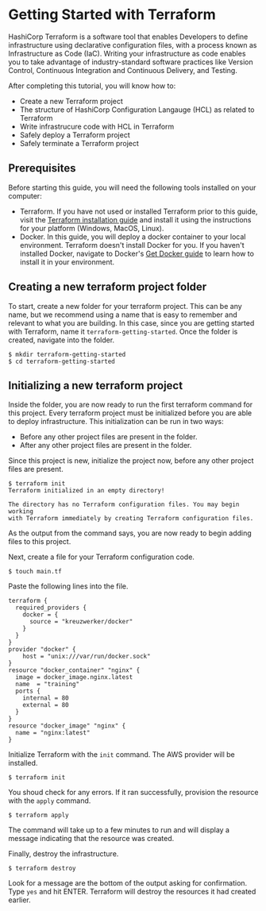 # Getting Started with Terraform

HashiCorp Terraform is a software tool that enables Developers to define infrastructure using declarative configuration files, with a process known as Infrastructure as Code (IaC). Writing your infrastructure as code enables you to take advantage of industry-standard software practices like Version Control, Continuous Integration and Continuous Delivery, and Testing.

After completing this tutorial, you will know how to:

* Create a new Terraform project
* The structure of HashiCorp Configuration Langauge (HCL) as related to Terraform
* Write infrastrucure code with HCL in Terraform
* Safely deploy a Terraform project
* Safely terminate a Terraform project

## Prerequisites

Before starting this guide, you will need the following tools installed on your computer:

* Terraform. If you have not used or installed Terraform prior to this guide, visit the [Terraform installation guide](https://learn.hashicorp.com/tutorials/terraform/install-cli) and install it using the instructions for your platform (Windows, MacOS, Linux).
* Docker. In this guide, you will deploy a docker container to your local environment. Terraform doesn't install Docker for you. If you haven't installed Docker, navigate to Docker's [Get Docker guide](https://docs.docker.com/get-docker/) to learn how to install it in your environment.

## Creating a new terraform project folder

To start, create a new folder for your terraform project. This can be any name, but we recommend using a name that is easy to remember and relevant to what you are building. In this case, since you are getting started with Terraform, name it `terraform-getting-started`. Once the folder is created, navigate into the folder.

```shell
$ mkdir terraform-getting-started
$ cd terraform-getting-started
```



## Initializing a new terraform project

Inside the folder, you are now ready to run the first terraform command for this project. Every terraform project must be initialized before you are able to deploy infrastructure. This initialization can be run in two ways:

* Before any other project files are present in the folder.
* After any other project files are present in the folder.

Since this project is new, initialize the project now, before any other project files are present.

```shell
$ terraform init
Terraform initialized in an empty directory!

The directory has no Terraform configuration files. You may begin working
with Terraform immediately by creating Terraform configuration files.
```

As the output from the command says, you are now ready to begin adding files to this project.



Next, create a file for your Terraform configuration code.

```shell
$ touch main.tf
```

Paste the following lines into the file.

```hcl
terraform {
  required_providers {
    docker = {
      source = "kreuzwerker/docker"
    }
  }
}
provider "docker" {
    host = "unix:///var/run/docker.sock"
}
resource "docker_container" "nginx" {
  image = docker_image.nginx.latest
  name  = "training"
  ports {
    internal = 80
    external = 80
  }
}
resource "docker_image" "nginx" {
  name = "nginx:latest"
}
```

Initialize Terraform with the `init` command. The AWS provider will be installed. 

```shell
$ terraform init
```

You shoud check for any errors. If it ran successfully, provision the resource with the `apply` command.

```shell
$ terraform apply
```

The command will take up to a few minutes to run and will display a message indicating that the resource was created.

Finally, destroy the infrastructure.

```shell
$ terraform destroy
```

Look for a message are the bottom of the output asking for confirmation. Type `yes` and hit ENTER. Terraform will destroy the resources it had created earlier.
